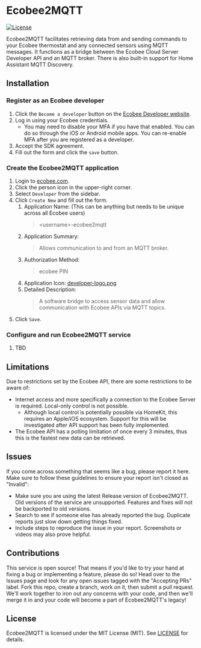 # Ecobee2MQTT
[![License](https://img.shields.io/github/license/Drakmyth/Ecobee2MQTT)](https://github.com/Drakmyth/Ecobee2MQTT/blob/master/LICENSE.md)

Ecobee2MQTT facilitates retrieving data from and sending commands to your Ecobee thermostat and any connected sensors using MQTT messages. It functions as a bridge between the Ecobee Cloud Server Developer API and an MQTT broker. There is also built-in support for Home Assistant MQTT Discovery.

## Installation
### Register as an Ecobee developer
1. Click the `Become a developer` button on the [Ecobee Developer website](https://www.ecobee.com/en-us/developers).
1. Log in using your Ecobee credentials.
    - You may need to disable your MFA if you have that enabled. You can do so through the iOS or Android mobile apps. You can re-enable MFA after you are registered as a developer.
1. Accept the SDK agreement.
1. Fill out the form and click the `save` button.

### Create the Ecobee2MQTT application
1. Login to [ecobee.com](https://www.ecobee.com/en-us/).
1. Click the person icon in the upper-right corner.
1. Select `Developer` from the sidebar.
1. Click `Create New` and fill out the form.
    1. Application Name: (This can be anything but needs to be unique across all Ecobee users)
        > \<username>-ecobee2mqtt
    1. Application Summary:
        > Allows communication to and from an MQTT broker.
    1. Authorization Method:
        > ecobee PIN
    1. Application Icon: [developer-logo.png](./logo/developer-logo.png)
    1. Detailed Description:
        > A software bridge to access sensor data and allow communication with Ecobee APIs via MQTT topics.
1. Click `Save`.

### Configure and run Ecobee2MQTT service
1. TBD

## Limitations
Due to restrictions set by the Ecobee API, there are some restrictions to be aware of:
- Internet access and more specifically a connection to the Ecobee Server is required. Local-only control is not possible.
    - Although local control is potentially possible via HomeKit, this requires an Apple/iOS ecosystem. Support for this will be investigated after API support has been fully implemented.
- The Ecobee API has a polling limitation of once every 3 minutes, thus this is the fastest new data can be retrieved.

## Issues
If you come across something that seems like a bug, please report it here. Make sure to follow these guidelines to ensure your report isn't closed as "Invalid":

* Make sure you are using the latest Release version of Ecobee2MQTT. Old versions of the service are unsupported. Features and fixes will not be backported to old versions.
* Search to see if someone else has already reported the bug. Duplicate reports just slow down getting things fixed.
* Include steps to reproduce the issue in your report. Screenshots or videos may also prove helpful.


## Contributions
This service is open source! That means if you'd like to try your hand at fixing a bug or implementing a feature, please do so! Head over to the Issues page and look for any open issues tagged with the "Accepting PRs" label. Fork this repo, create a branch, work on it, then submit a pull request. We'll work together to iron out any concerns with your code, and then we'll merge it in and your code will become a part of Ecobee2MQTT's legacy!

## License
Ecobee2MQTT is licensed under the MIT License (MIT). See [LICENSE](./LICENSE.md) for details.